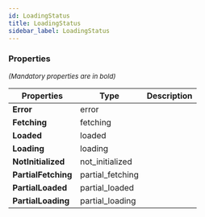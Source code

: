 ```yaml
---
id: LoadingStatus
title: LoadingStatus
sidebar_label: LoadingStatus
---
```




### Properties

<font size="2"><i>(Mandatory properties are in bold)</i></font>

| Properties | Type | Description |
| --------- | ---- | ----------- |
| **Error** | error |  |
| **Fetching** | fetching |  |
| **Loaded** | loaded |  |
| **Loading** | loading |  |
| **NotInitialized** | not_initialized |  |
| **PartialFetching** | partial_fetching |  |
| **PartialLoaded** | partial_loaded |  |
| **PartialLoading** | partial_loading |  |
